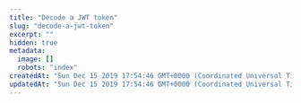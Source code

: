 ```yaml
---
title: "Decode a JWT token"
slug: "decode-a-jwt-token"
excerpt: ""
hidden: true
metadata: 
  image: []
  robots: "index"
createdAt: "Sun Dec 15 2019 17:54:46 GMT+0000 (Coordinated Universal Time)"
updatedAt: "Sun Dec 15 2019 17:54:46 GMT+0000 (Coordinated Universal Time)"
---
```

